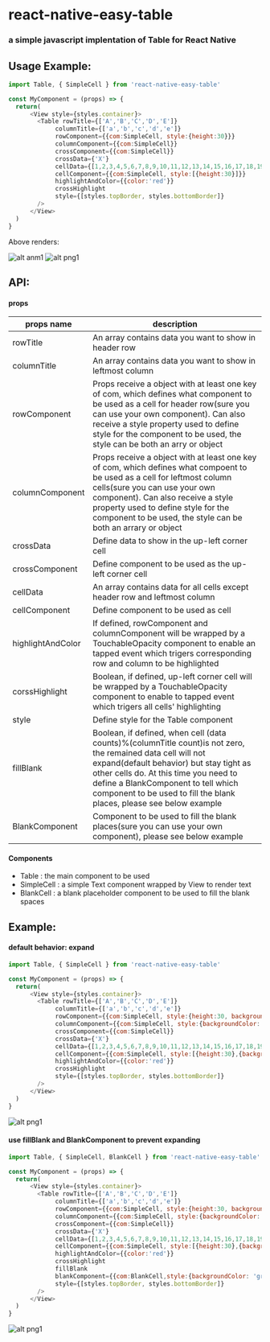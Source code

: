 # react-native-easy-table
### a simple javascript implentation of Table for React Native

## Usage Example:
```javascript
import Table, { SimpleCell } from 'react-native-easy-table'

const MyComponent = (props) => {
  return(
      <View style={styles.container}>
        <Table rowTitle={['A','B','C','D','E']}
             columnTitle={['a','b','c','d','e']}
             rowComponent={{com:SimpleCell, style:{height:30}}}
             columnComponent={{com:SimpleCell}}
             crossComponent={{com:SimpleCell}}
             crossData={'X'}
             cellData={[1,2,3,4,5,6,7,8,9,10,11,12,13,14,15,16,17,18,19,20,21,22,23,24,25]}
             cellComponent={{com:SimpleCell, style:[{height:30}]}}
             highlightAndColor={{color:'red'}}
             crossHighlight
             style={[styles.topBorder, styles.bottomBorder]}
        />
      </View>
  )
}
```
Above renders:

![alt anm1](https://github.com/pandafeeder/react-native-easy-table/blob/master/screenshoot/QQ20170224-011233-HD.gif)
![alt png1](https://github.com/pandafeeder/react-native-easy-table/blob/master/screenshoot/QQ20170224-233609.png)


## API:
#### props
| props name   | description |
| ------------ | ----------- |
| rowTitle     | An array contains data you want to show in header row |
| columnTitle  | An array contains data you want to show in leftmost column |
| rowComponent | Props receive a object with at least one key of com, which defines what component to be used as a cell for header row(sure you can use your own component). Can also receive a style property used to define style for the component to be used, the style can be both an arry or object |
| columnComponent | Props receive a object with at least one key of com, which defines what compoent to be used as a cell for leftmost column cells(sure you can use your own component). Can also receive a style property used to define style for the component to be used, the style can be both an arrary or object|
| crossData    | Define data to show in the up-left corner cell |
| crossComponent | Define component to be used as the up-left corner cell |
| cellData     | An array contains data for all cells except header row and leftmost column |
| cellComponent | Define component to be used as cell |
| highlightAndColor | If defined, rowComponent and columnComponent will be wrapped by a TouchableOpacity component to enable an tapped event which trigers corresponding row and column to be highlighted |
| corssHighlight | Boolean, if defined, up-left corner cell will be wrapped by a TouchableOpacity component to enable to tapped event which trigers all cells' highlighting |
| style | Define style for the Table component |
| fillBlank | Boolean, if defined, when cell (data counts)%(columnTitle count)is not zero, the remained data cell will not expand(default behavior) but stay tight as other cells do. At this time you need to define a BlankComponent to tell which component to be used to fill the blank places, please see below example |
| BlankComponent | Component to be used to fill the blank places(sure you can use your own component), please see below example |

#### Components
* Table : the main component to be used
* SimpleCell : a simple Text component wrapped by View to render text
* BlankCell : a blank placeholder component to be used to fill the blank spaces


## Example:
#### default behavior: expand
```javascript
import Table, { SimpleCell } from 'react-native-easy-table'

const MyComponent = (props) => {
  return(
      <View style={styles.container}>
        <Table rowTitle={['A','B','C','D','E']}
             columnTitle={['a','b','c','d','e']}
             rowComponent={{com:SimpleCell, style:{height:30, backgroundColor: 'lightgreen'}}}
             columnComponent={{com:SimpleCell, style:{backgroundColor: 'lightblue'}}}
             crossComponent={{com:SimpleCell}}
             crossData={'X'}
             cellData={[1,2,3,4,5,6,7,8,9,10,11,12,13,14,15,16,17,18,19,20,21]}
             cellComponent={{com:SimpleCell, style:[{height:30},{backgroundColor: 'orange'}]}}
             highlightAndColor={{color:'red'}}
             crossHighlight
             style={[styles.topBorder, styles.bottomBorder]}
        />
      </View>
  )
}
```
![alt png1](https://github.com/pandafeeder/react-native-easy-table/blob/master/screenshoot/expand.png)

#### use fillBlank and BlankComponent to prevent expanding
```javascript
import Table, { SimpleCell, BlankCell } from 'react-native-easy-table'

const MyComponent = (props) => {
  return(
      <View style={styles.container}>
        <Table rowTitle={['A','B','C','D','E']}
             columnTitle={['a','b','c','d','e']}
             rowComponent={{com:SimpleCell, style:{height:30, backgroundColor: 'lightgreen'}}}
             columnComponent={{com:SimpleCell, style:{backgroundColor: 'lightblue'}}}
             crossComponent={{com:SimpleCell}}
             crossData={'X'}
             cellData={[1,2,3,4,5,6,7,8,9,10,11,12,13,14,15,16,17,18,19,20,21]}
             cellComponent={{com:SimpleCell, style:[{height:30},{backgroundColor: 'orange'}]}}
             highlightAndColor={{color:'red'}}
             crossHighlight
             fillBlank
             blankComponent={{com:BlankCell,style:{backgroundColor: 'grey'}}}
             style={[styles.topBorder, styles.bottomBorder]}
        />
      </View>
  )
}
```
![alt png1](https://github.com/pandafeeder/react-native-easy-table/blob/master/screenshoot/noexpand.png)
